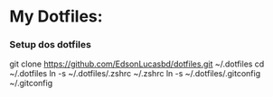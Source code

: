 # My Dotfiles:

### Setup dos dotfiles
git clone https://github.com/EdsonLucasbd/dotfiles.git ~/.dotfiles
cd ~/.dotfiles
ln -s ~/.dotfiles/.zshrc ~/.zshrc
ln -s ~/.dotfiles/.gitconfig ~/.gitconfig
